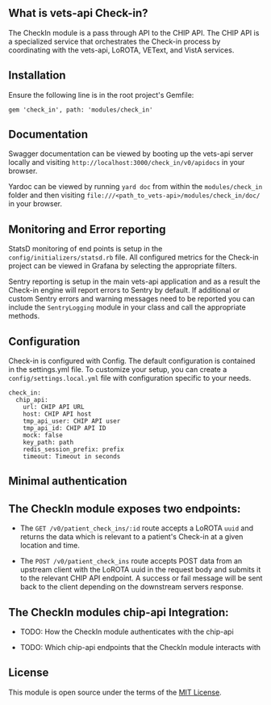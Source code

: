 ## What is vets-api Check-in?

The CheckIn module is a pass through API to the CHIP API. The CHIP API is a specialized service that orchestrates the Check-in process by coordinating with the vets-api, LoROTA, VEText, and VistA services.

## Installation
Ensure the following line is in the root project's Gemfile:

`gem 'check_in', path: 'modules/check_in'`

## Documentation
Swagger documentation can be viewed by booting up the vets-api server locally and visiting
`http://localhost:3000/check_in/v0/apidocs` in your browser.

Yardoc can be viewed by running `yard doc` from within the `modules/check_in` folder and then visiting
`file:///<path_to_vets-api>/modules/check_in/doc/` in your browser.

## Monitoring and Error reporting
StatsD monitoring of end points is setup in the `config/initializers/statsd.rb` file. All configured metrics
for the Check-in project can be viewed in Grafana by selecting the appropriate filters.

Sentry reporting is setup in the main vets-api application and as a result the Check-in engine will report
errors to Sentry by default. If additional or custom Sentry errors and warning messages need to be reported you can
include the `SentryLogging` module in your class and call the appropriate methods.

## Configuration
Check-in is configured with Config. The default configuration is contained in the settings.yml file. To customize your setup, you can create a `config/settings.local.yml` file with configuration specific to your needs.

```
check_in:
  chip_api:
    url: CHIP API URL
    host: CHIP API host
    tmp_api_user: CHIP API user
    tmp_api_id: CHIP API ID
    mock: false
    key_path: path
    redis_session_prefix: prefix
    timeout: Timeout in seconds
```

## Minimal authentication

## The CheckIn module exposes two endpoints: 

- The `GET /v0/patient_check_ins/:id` route accepts a LoROTA `uuid` and returns the data which is relevant to a patient's Check-in at a given location and time.

- The `POST /v0/patient_check_ins` route accepts POST data from an upstream client with the LoROTA uuid in the request body and submits it to the relevant CHIP API endpoint. A success or fail message will be sent back to the client depending on the downstream servers       response.

## The CheckIn modules chip-api Integration:

- TODO: How the CheckIn module authenticates with the chip-api

- TODO: Which chip-api endpoints that the CheckIn module interacts with

## License
This module is open source under the terms of the [MIT License](https://opensource.org/licenses/MIT).
